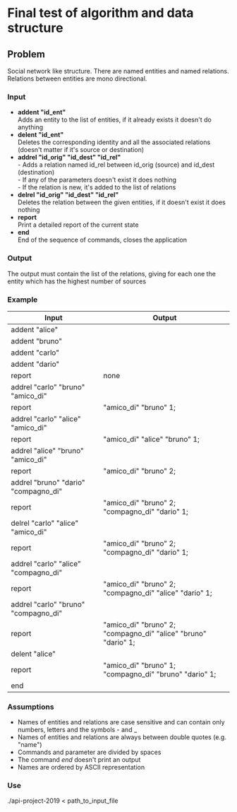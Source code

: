 # Final test of algorithm and data structure

## Problem
Social network like structure. There are named entities and named relations. Relations between entities are mono directional.

### Input
- **addent "id_ent"**
<br>Adds an entity to the list of entities, if it already exists it doesn't do anything
- **delent "id_ent"**
<br>Deletes the corresponding identity and all the associated relations (doesn't matter if it's source or destination)
- **addrel "id_orig" "id_dest" "id_rel"**
<br>- Adds a relation named id_rel between id_orig (source) and id_dest (destination)
<br>- If any of the parameters doesn't exist it does nothing
<br>- If the relation is new, it's added to the list of relations
- **delrel "id_orig" "id_dest" "id_rel"**
<br>Deletes the relation between the given entities, if it doesn't exist it does nothing
- **report**
<br>Print a detailed report of the current state
- **end**
<br>End of the sequence of commands, closes the application

### Output
The output must contain the list of the relations, giving for each one the entity which has the highest number of sources

### Example
| Input  | Output |
| ------------- | ------------- |
| addent "alice" |  |
| addent "bruno" |  |
| addent "carlo" |  |
| addent "dario" |  |
| report | none |
| addrel "carlo" "bruno" "amico_di" |  |
| report | "amico_di" "bruno" 1; |
| addrel "carlo" "alice" "amico_di" |  |
| report | "amico_di" "alice" "bruno" 1; |
| addrel "alice" "bruno" "amico_di" |  |
| report | "amico_di" "bruno" 2; |
| addrel "bruno" "dario" "compagno_di" |  |
| report | "amico_di" "bruno" 2; "compagno_di" "dario" 1; |
| delrel "carlo" "alice" "amico_di" |  |
| report | "amico_di" "bruno" 2; "compagno_di" "dario" 1; |
| addrel "carlo" "alice" "compagno_di" |  |
| report | "amico_di" "bruno" 2; "compagno_di" "alice" "dario" 1; |
| addrel "carlo" "bruno" "compagno_di" |  |
| report | "amico_di" "bruno" 2; "compagno_di" "alice" "bruno" "dario" 1; |
| delent "alice" |  |
| report | "amico_di" "bruno" 1; "compagno_di" "bruno" "dario" 1; |
| end |  |

### Assumptions
- Names of entities and relations are case sensitive and can contain only numbers, letters and the symbols - and _
- Names of entities and relations are always between double quotes (e.g. "name")
- Commands and parameter are divided by spaces
- The command *end* doesn't print an output
- Names are ordered by ASCII representation

### Use
./api-project-2019 < path_to_input_file